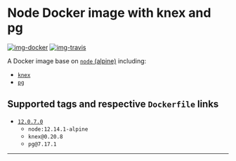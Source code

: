 # Node Docker image with knex and pg

[![img-docker]][link-docker]
[![img-travis]][link-travis]

A Docker image base on [`node` (alpine)][link-node] including:
- [`knex`][link-knex]
- [`pg`][link-pg]

## Supported tags and respective `Dockerfile` links

- [`12.0.7.0`](https://github.com/ivangabriele/docker-knex-pg/blob/master/12/0/7/0/Dockerfile)
    - `node:12.14.1-alpine`
    - `knex@0.20.8`
    - `pg@7.17.1`

---

[img-docker]: https://img.shields.io/docker/pulls/igabriele/knex-pg?style=for-the-badge
[img-travis]: https://img.shields.io/travis/com/ivangabriele/docker-knex-pg/master?style=for-the-badge

[link-docker]: https://hub.docker.com/repository/docker/igabriele/knex-pg
[link-knex]: https://github.com/knex/knex
[link-node]: https://hub.docker.com/_/node/
[link-pg]: https://github.com/brianc/node-postgres
[link-travis]: https://travis-ci.com/ivangabriele/docker-knex-pg
